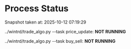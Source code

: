 # Process Status

Snapshot taken at: 2025-10-12 07:19:29

../wintrd/trade_algo.py --task price_update: **NOT RUNNING**

../wintrd/trade_algo.py --task buy_sell: **NOT RUNNING**

